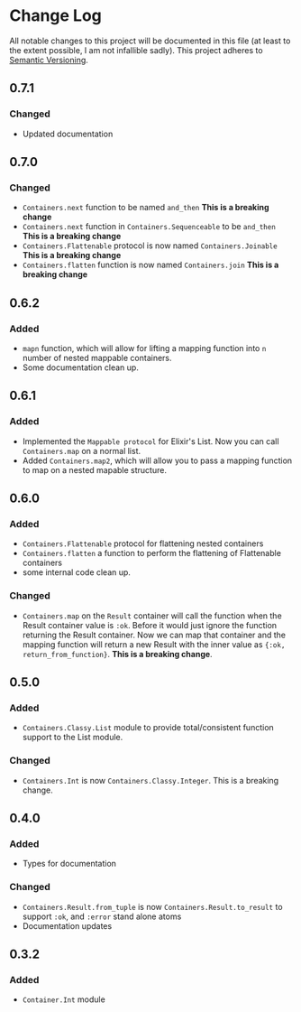 # Change Log

All notable changes to this project will be documented in this file (at least to the extent possible, I am not infallible sadly).
This project adheres to [Semantic Versioning](http://semver.org/).

## 0.7.1

### Changed

- Updated documentation

## 0.7.0

### Changed

- `Containers.next` function to be named `and_then` **This is a breaking change**
- `Containers.next` function in `Containers.Sequenceable` to be `and_then` **This is a breaking change**
- `Containers.Flattenable` protocol is now named `Containers.Joinable` **This is a breaking change**
- `Containers.flatten` function is now named `Containers.join` **This is a breaking change**

## 0.6.2

### Added

- `mapn` function, which will allow for lifting a mapping function into `n` number of nested mappable containers.
- Some documentation clean up.

## 0.6.1

### Added

- Implemented the `Mappable protocol` for Elixir's List. Now you can call `Containers.map` on a normal list.
- Added `Containers.map2`, which will allow you to pass a mapping function to map on a nested mapable structure.

## 0.6.0

### Added

- `Containers.Flattenable` protocol for flattening nested containers
- `Containers.flatten` a function to perform the flattening of Flattenable containers
- some internal code clean up.

### Changed

- `Containers.map` on the `Result` container will call the function when the Result container value
   is `:ok`. Before it would just ignore the function returning the Result container. Now we can map
   that container and the mapping function will return a new Result with the inner value as
   `{:ok, return_from_function}`. **This is a breaking change**.

## 0.5.0

### Added

- `Containers.Classy.List` module to provide total/consistent function support to the List module.

### Changed

- `Containers.Int` is now `Containers.Classy.Integer`. This is a breaking change.

## 0.4.0

### Added

- Types for documentation

### Changed

- `Containers.Result.from_tuple` is now `Containers.Result.to_result` to support `:ok`, and `:error` stand alone atoms
- Documentation updates

## 0.3.2

### Added

- `Container.Int` module
